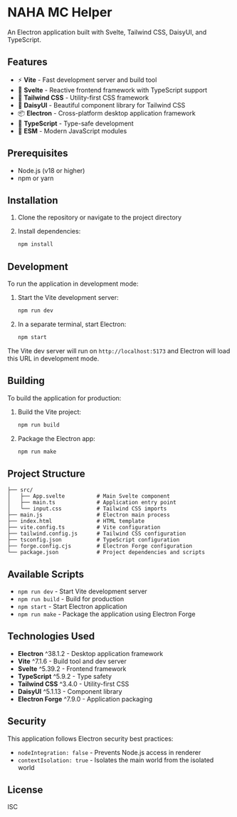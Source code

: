 # NAHA MC Helper

An Electron application built with Svelte, Tailwind CSS, DaisyUI, and TypeScript.

## Features

- ⚡ **Vite** - Fast development server and build tool
- 🎯 **Svelte** - Reactive frontend framework with TypeScript support
- 🎨 **Tailwind CSS** - Utility-first CSS framework
- 🌈 **DaisyUI** - Beautiful component library for Tailwind CSS
- 📦 **Electron** - Cross-platform desktop application framework
- 🔧 **TypeScript** - Type-safe development
- 🚀 **ESM** - Modern JavaScript modules

## Prerequisites

- Node.js (v18 or higher)
- npm or yarn

## Installation

1. Clone the repository or navigate to the project directory
2. Install dependencies:

   ```bash
   npm install
   ```

## Development

To run the application in development mode:

1. Start the Vite development server:

   ```bash
   npm run dev
   ```

2. In a separate terminal, start Electron:

   ```bash
   npm start
   ```

The Vite dev server will run on `http://localhost:5173` and Electron will load this URL in development mode.

## Building

To build the application for production:

1. Build the Vite project:

   ```bash
   npm run build
   ```

2. Package the Electron app:

   ```bash
   npm run make
   ```

## Project Structure

```text
├── src/
│   ├── App.svelte          # Main Svelte component
│   ├── main.ts             # Application entry point
│   └── input.css           # Tailwind CSS imports
├── main.js                 # Electron main process
├── index.html              # HTML template
├── vite.config.ts          # Vite configuration
├── tailwind.config.js      # Tailwind CSS configuration
├── tsconfig.json           # TypeScript configuration
├── forge.config.cjs        # Electron Forge configuration
└── package.json            # Project dependencies and scripts
```

## Available Scripts

- `npm run dev` - Start Vite development server
- `npm run build` - Build for production
- `npm start` - Start Electron application
- `npm run make` - Package the application using Electron Forge

## Technologies Used

- **Electron** ^38.1.2 - Desktop application framework
- **Vite** ^7.1.6 - Build tool and dev server
- **Svelte** ^5.39.2 - Frontend framework
- **TypeScript** ^5.9.2 - Type safety
- **Tailwind CSS** ^3.4.0 - Utility-first CSS
- **DaisyUI** ^5.1.13 - Component library
- **Electron Forge** ^7.9.0 - Application packaging

## Security

This application follows Electron security best practices:

- `nodeIntegration: false` - Prevents Node.js access in renderer
- `contextIsolation: true` - Isolates the main world from the isolated world

## License

ISC
